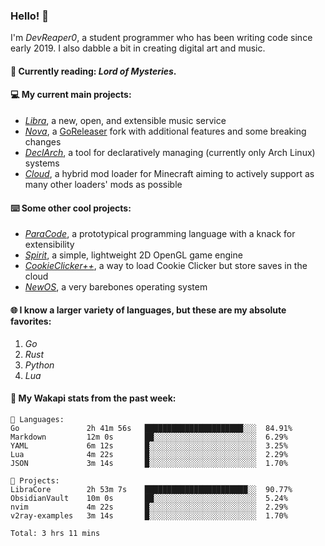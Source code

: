 ### Hello! 👋

I'm _DevReaper0_, a student programmer who has been writing code since early 2019. I also dabble a bit in creating digital art and music.

#### 📖 Currently reading: *Lord of Mysteries*.

#### 💻 My current main projects:

-   _[Libra](https://github.com/LibraMusic)_, a new, open, and extensible music service
-   _[Nova](https://github.com/LibraMusic/Nova)_, a [GoReleaser](https://github.com/goreleaser/goreleaser) fork with additional features and some breaking changes
-   _[DeclArch](https://github.com/DevReaper0/declarch)_, a tool for declaratively managing (currently only Arch Linux) systems
-   _[Cloud](https://github.com/CloudLoaderMC/CloudLoader)_, a hybrid mod loader for Minecraft aiming to actively support as many other loaders' mods as possible

#### ⌨️ Some other cool projects:

-   _[ParaCode](https://github.com/ParaCodeLang/ParaCode)_, a prototypical programming language with a knack for extensibility
-   _[Spirit](https://gitlab.com/DevReaper0/SpiritEngine)_, a simple, lightweight 2D OpenGL game engine
-   _[CookieClicker++](https://github.com/DevReaper0/CookieClickerPlusPlus)_, a way to load Cookie Clicker but store saves in the cloud
-   _[NewOS](https://github.com/DevReaper0/NewOS)_, a very barebones operating system

#### 🌐 I know a larger variety of languages, but these are my absolute favorites:

1. _Go_
2. _Rust_
3. _Python_
4. _Lua_

#### 📡 My Wakapi stats from the past week:

```text
💾 Languages:
Go               2h 41m 56s   ██████████████████████░░░  84.91%
Markdown         12m 0s       ██░░░░░░░░░░░░░░░░░░░░░░░  6.29%
YAML             6m 12s       █░░░░░░░░░░░░░░░░░░░░░░░░  3.25%
Lua              4m 22s       █░░░░░░░░░░░░░░░░░░░░░░░░  2.29%
JSON             3m 14s       █░░░░░░░░░░░░░░░░░░░░░░░░  1.70%

💼 Projects:
LibraCore        2h 53m 7s    ███████████████████████░░  90.77%
ObsidianVault    10m 0s       ██░░░░░░░░░░░░░░░░░░░░░░░  5.24%
nvim             4m 22s       █░░░░░░░░░░░░░░░░░░░░░░░░  2.29%
v2ray-examples   3m 14s       █░░░░░░░░░░░░░░░░░░░░░░░░  1.70%

Total: 3 hrs 11 mins
```
